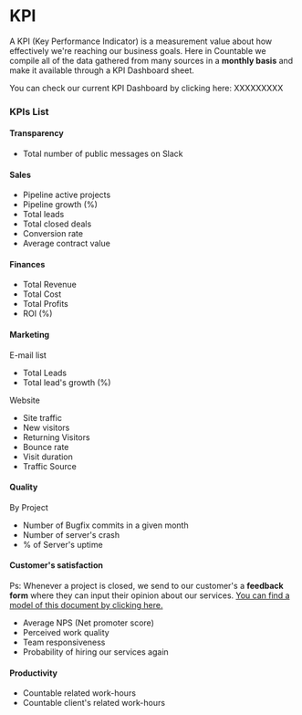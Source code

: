 # KPI

A KPI (Key Performance Indicator) is a measurement value about how effectively we're reaching our business goals. Here in Countable we compile all of the data gathered from many sources in a **monthly basis** and make it available through a KPI Dashboard sheet.

You can check our current KPI Dashboard by clicking here: XXXXXXXXX

### KPIs List

#### Transparency

* Total number of public messages on Slack

#### Sales

* Pipeline active projects
* Pipeline growth (%)
* Total leads
* Total closed deals
* Conversion rate
* Average contract value
<!--* Customer lifetime value-->
<!--* % New customers-->
<!-- * Existent customers-->
#### Finances

* Total Revenue
* Total Cost
* Total Profits
* ROI (%)

#### Marketing

E-mail list

* Total Leads
* Total lead's growth (%)

Website

* Site traffic
* New visitors
* Returning Visitors
* Bounce rate
* Visit duration
* Traffic Source

#### Quality

By Project

* Number of Bugfix commits in a given month
* Number of server's crash
* % of Server's uptime

#### Customer's satisfaction

Ps: Whenever a project is closed, we send to our customer's a **feedback form** where they can input their opinion about our services. [You can find a model of this document by clicking here. ](https://www.surveymonkey.com/r/YXYKB63)

* Average NPS (Net promoter score)
* Perceived work quality
* Team responsiveness
* Probability of hiring our services again

#### Productivity

* Countable related work-hours
* Countable client's related work-hours

